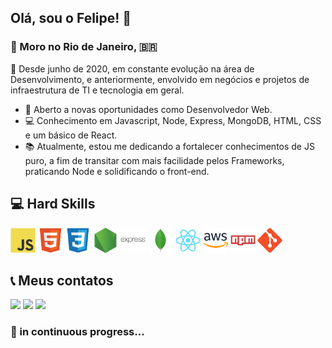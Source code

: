 ## Olá, sou o Felipe! 👋
### 📍 Moro no Rio de Janeiro, :brazil:

💬 Desde junho de 2020, em constante evolução na área de Desenvolvimento, e anteriormente, envolvido em negócios e projetos de infraestrutura de TI e tecnologia em geral.
- 🤝 Aberto a novas oportunidades como Desenvolvedor Web.
- 💻 Conhecimento em Javascript, Node, Express, MongoDB, HTML, CSS e um básico de React.
- 📚 Atualmente, estou me dedicando a fortalecer conhecimentos de JS puro, a fim de transitar com mais facilidade pelos Frameworks, praticando Node e solidificando o front-end. 

## 💻 Hard Skills

<img src="https://raw.githubusercontent.com/devicons/devicon/master/icons/javascript/javascript-original.svg" alt="js" width="40" height="40" style="max-width:100%"></img>
<img src="https://raw.githubusercontent.com/devicons/devicon/master/icons/html5/html5-original.svg" alt="html" width="40" height="40" style="max-width:100%"></img>
<img src="https://raw.githubusercontent.com/devicons/devicon/master/icons/css3/css3-original.svg" alt="css" width="40" height="40" style="max-width:100%"></img>
<img src="https://raw.githubusercontent.com/devicons/devicon/master/icons/nodejs/nodejs-original.svg" alt="node" width="40" height="40" style="max-width:100%"></img>
<img src="https://raw.githubusercontent.com/devicons/devicon/master/icons/express/express-original-wordmark.svg" alt="express" width="40" height="40" style="max-width:100%"></img>
<img src="https://raw.githubusercontent.com/devicons/devicon/master/icons/mongodb/mongodb-original.svg" alt="mongo" width="40" height="40" style="max-width:100%"></img>
<img src="https://raw.githubusercontent.com/devicons/devicon/master/icons/react/react-original.svg" alt="react" width="40" height="40" style="max-width:100%"></img>
<img src="https://raw.githubusercontent.com/devicons/devicon/master/icons/amazonwebservices/amazonwebservices-original-wordmark.svg" alt="aws" width="40" height="40" style="max-width:100%"></img>
<img src="https://raw.githubusercontent.com/devicons/devicon/master/icons/npm/npm-original-wordmark.svg" alt="npm" width="40" height="40" style="max-width:100%"></img>
<img src="https://raw.githubusercontent.com/devicons/devicon/master/icons/git/git-original.svg" alt="git" width="40" height="40" style="max-width:100%"></img>

## 📞 Meus contatos

[<img src="https://img.shields.io/badge/linkedin-%230077B5.svg?&style=for-the-badge&logo=linkedin&logoColor=white" />](https://www.linkedin.com/in/felipe-montenegro-ribeiro/) [<img src = "https://img.shields.io/badge/instagram-%23E4405F.svg?&style=for-the-badge&logo=instagram&logoColor=white">](https://www.instagram.com/felp88/) [<img src = "https://img.shields.io/badge/facebook-%231877F2.svg?&style=for-the-badge&logo=facebook&logoColor=white">](https://www.facebook.com/felp.montenegro)

### 🔋 in continuous progress...

<!--
**felipemontenegror/felipemontenegror** is a ✨ _special_ ✨ repository because its `README.md` (this file) appears on your GitHub profile.

